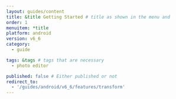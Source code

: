 ```yaml
---
layout: guides/content
title: &title Getting Started # title as shown in the menu and 
order: 1
menuitem: *title
platform: android
version: v6_6
category: 
  - guide

tags: &tags # tags that are necessary
  - photo editor 

published: false # Either published or not 
redirect_to:
  - '/guides/android/v6_6/features/transform'
---
```

